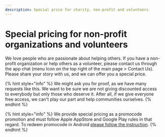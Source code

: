 ```yaml
---
description: Special price for charity, non-profit and volunteers
---
```


# Special pricing for non-profit organizations and volunteers

We love people who are passionate about helping others. If you have a non-profit organization or help others as a volunteer, please contact us through the app chat (menu Icon on the top right of the main page > Contact Us). Please share your story with us, and we can offer you a special price.

{% hint style="info" %}
We might ask you for proof, as we have many requests like this. We want to be sure we are not giving discounted access to everybody but only those who deserve it. After all, if we give everyone free access, we can't play our part and help communities ourselves.
{% endhint %}

{% hint style="info" %}
We provide special pricing as a promocode promotion and must follow Apple AppStore and Google Play rules in that regard. To redeem promocode in Android [please follow the instruction](https://support.google.com/googleplay/answer/3422659?hl=en\&co=GENIE.Platform%3DAndroid).
{% endhint %}
